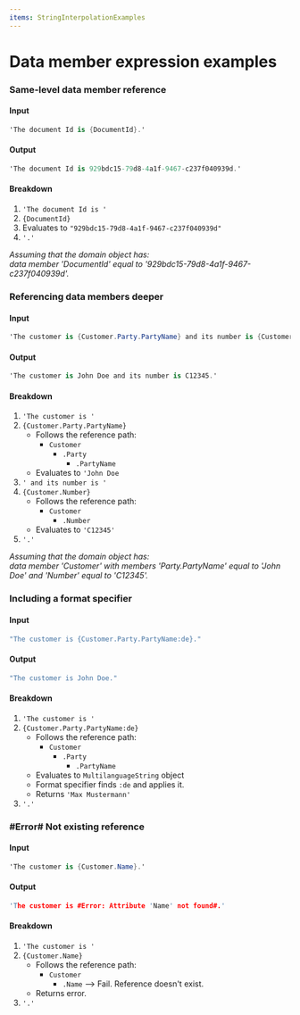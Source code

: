 ```yaml
---
items: StringInterpolationExamples
---
```


# Data member expression examples

### Same-level data member reference

#### Input
```cs
'The document Id is {DocumentId}.'
```

#### Output
```cs
'The document Id is 929bdc15-79d8-4a1f-9467-c237f040939d.'
```

#### Breakdown
1. `'The document Id is '`
2. `{DocumentId}` 
3. Evaluates to `"929bdc15-79d8-4a1f-9467-c237f040939d"`
4. `'.'`

*Assuming that the domain object has: <br> data member 'DocumentId' equal to '929bdc15-79d8-4a1f-9467-c237f040939d'.*

### Referencing data members deeper

#### Input
```cs
'The customer is {Customer.Party.PartyName} and its number is {Customer.Number}.'
```

#### Output
```cs
'The customer is John Doe and its number is C12345.'
```

#### Breakdown
1. `'The customer is '`
2. `{Customer.Party.PartyName}`
    * Follows the reference path:
        * `Customer`
            * `.Party`
                * `.PartyName`
    * Evaluates to `'John Doe`
3. `' and its number is '`
4. `{Customer.Number}`
    * Follows the reference path:
        * `Customer`
            * `.Number`
    * Evaluates to `'C12345'`
5. `'.'`

*Assuming that the domain object has: <br> data member 'Customer' with members 'Party.PartyName' equal to 'John Doe' and 'Number' equal to 'C12345'.*

### Including a format specifier 

#### Input
```cs
"The customer is {Customer.Party.PartyName:de}."
```

#### Output
```cs
"The customer is John Doe."
```

#### Breakdown
1. `'The customer is '`
2. `{Customer.Party.PartyName:de}`
    * Follows the reference path:
        * `Customer`
            * `.Party`
                * `.PartyName`
    * Evaluates to `MultilanguageString` object
    * Format specifier finds `:de` and applies it.
    * Returns  `'Max Mustermann'`
3. `'.'`

### #Error# Not existing reference

#### Input
```cs
'The customer is {Customer.Name}.'
```

#### Output
```c
'The customer is #Error: Attribute 'Name' not found#.'
```

#### Breakdown
1. `'The customer is '`
2. `{Customer.Name}`
    * Follows the reference path:
        * `Customer`
            * `.Name` --> Fail. Reference doesn't exist.
    * Returns error.
3. `'.'`
